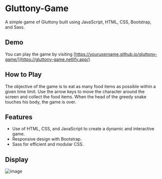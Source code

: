 # Gluttony-Game
A simple game of Gluttony built using JavaScript, HTML, CSS, Bootstrap, and Sass.

## Demo
You can play the game by visiting [https://yourusername.github.io/gluttony-game/](https://gluttony-game.netlify.app/)

## How to Play
The objective of the game is to eat as many food items as possible within a given time limit. Use the arrow keys to move the character around the screen and collect the food items. When the head of the greedy snake touches his body, the game is over.

## Features
 - Use of HTML, CSS, and JavaScript to create a dynamic and interactive game.
 - Responsive design with Bootstrap.
 - Sass for efficient and modular CSS.
## Display
![image](https://user-images.githubusercontent.com/90535397/234763792-543148a7-d502-4254-9d7b-07ec5a41d291.png)

